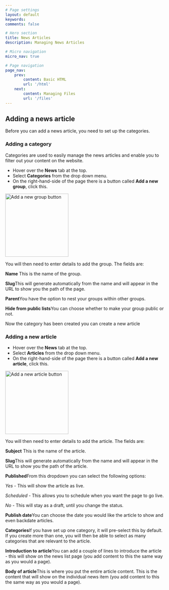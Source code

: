 ```yaml
---
# Page settings
layout: default
keywords:
comments: false

# Hero section
title: News Articles
description: Managing News Articles

# Micro navigation
micro_nav: true

# Page navigation
page_nav:
    prev:
        content: Basic HTML
        url: '/html'
    next:
        content: Managing Files
        url: '/files'
---
```


<h2 id="news-section">Adding a news article</h2>
<p>Before you can add a news article, you need to set up the categories.</p>

<h3 id="news-subsection">Adding a category</h3>
<p>Categories are used to easily manage the news articles and enable you to filter out your content on the website.</p>
<ul>
    <li>Hover over the <strong>News</strong> tab at the top.</li>
    <li>Select <strong>Categories</strong> from the drop down menu.</li> 
    <li>On the right-hand-side of the page there is a button called <strong>Add a new group</strong>, click this.</li>
</ul>
<img src="../images/new-group.png" style="width:200px" alt="Add a new group button">

<p>You will then need to enter details to add the group. The fields are:</p>
<div class="callout callout--info">
    <p><strong>Name</strong> This is the name of the group.</p>
    <p><strong>Slug</strong>This will generate automatically from the name and will appear in the URL to show you the path of the page.</p>
    <p><strong>Parent</strong>You have the option to nest your groups within other groups.</p>
    <p><strong>Hide from public lists</strong>You can choose whether to make your group public or not.</p>
</div>
<p>Now the category has been created you can create a new article</p>

<h3 id="news-subsection1">Adding a new article</h3>
<ul>
    <li>Hover over the <strong>News</strong> tab at the top.</li>
    <li>Select <strong>Articles</strong> from the drop down menu.</li> 
    <li>On the right-hand-side of the page there is a button called <strong>Add a new article</strong>, click this.</li>
</ul>
<img src="../images/new-article.png" style="width:200px" alt="Add a new article button">

<p>You will then need to enter details to add the article. The fields are:</p>
<div class="callout callout--info">
    <p><strong>Subject</strong> This is the name of the article.</p>
    <p><strong>Slug</strong>This will generate automatically from the name and will appear in the URL to show you the path of the article.</p>
    <p><strong>Published</strong>From this dropdown you can select the following options:</p>
    <p><i>Yes</i> - This will show the article as live.</p>
    <p><i>Scheduled</i> - This allows you to schedule when you want the page to go live.</p>
    <p><i>No</i> - This will stay as a draft, until you change the status.</p>
    <p><strong>Publish date</strong>You can choose the date you would like the article to show and even backdate articles.</p>
    <p><strong>Categories</strong>If you have set up one category, it will pre-select this by default. If you create more than one, you will then be able to select as many categories that are relevant to the article.</p>
    <p><strong>Introduction to article</strong>You can add a couple of lines to introduce the article - this will show on the news list page (you add content to this the same way as you would a page).</p>
    <p><strong>Body of article</strong>This is where you put the entire article content. This is the content that will show on the individual news item (you add content to this the same way as you would a page).</p>
</div>